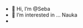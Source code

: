 - 👋 Hi, I’m @Seba
- 👀 I’m interested in ... Nauka
- 
<!---
EsteraSebastian/EsteraSebastian is a ✨ special ✨ repository because its `README.md` (this file) appears on your GitHub profile.
You can click the Preview link to take a look at your changes.
--->
